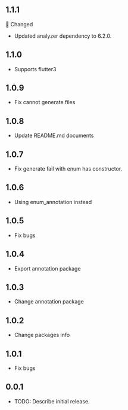 ## 1.1.1
🔄 Changed
* Updated analyzer dependency to 6.2.0.
## 1.1.0
* Supports flutter3
## 1.0.9
* Fix cannot generate files
## 1.0.8
* Update README.md documents
## 1.0.7
* Fix generate fail with enum has constructor.

## 1.0.6
* Using enum_annotation instead

## 1.0.5
* Fix bugs

## 1.0.4
* Export annotation package

## 1.0.3
* Change annotation package

## 1.0.2
* Change packages info

## 1.0.1
* Fix bugs

## 0.0.1
* TODO: Describe initial release.
